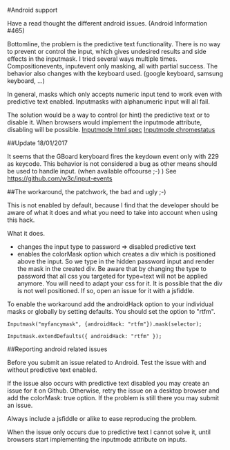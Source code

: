 #Android support

Have a read thought the different android issues. (Android Information #465)

Bottomline, the problem is the predictive text functionality.  There is no way to prevent or control the input, which gives undesired results
and side effects in the inputmask.  I tried several ways multiple times.  Compositionevents, inputevent only masking, all with partial success.
The behavior also changes with the keyboard used. (google keyboard, samsung keyboard, ...)

In general, masks which only accepts numeric input tend to work even with predictive text enabled.  Inputmasks with alphanumeric input will all fail.

The solution would be a way to control (or hint) the predictive text or to disable it.
When browsers would implement the inputmode attribute, disabling will be possible.
[Inputmode html spec](https://html.spec.whatwg.org/multipage/forms.html#input-modalities:-the-inputmode-attribute)
[Inputmode chromestatus](https://www.chromestatus.com/feature/6225984592281600)

##Update 18/01/2017

It seems that the GBoard keryboard fires the keydown event only with 229 as keycode.  This behavior is not considered a bug as other means should be used to handle input.  (when available offcourse ;-) )
See https://github.com/w3c/input-events

##The workaround, the patchwork, the bad and ugly ;-)

This is not enabled by default, because I find that the developer should be aware of what it does and what you need to take into account when using this hack.

What it does.
- changes the input type to password => disabled predictive text
- enables the colorMask option which creates a div which is positioned above the input.
So we type in the hidden password input and render the mask in the created div.
Be aware that by changing the type to password that all css you targeted for type=text will not be applied anymore.
You will need to adapt your css for it.  It is possible that the div is not well positioned.  If so, open an issue for it with a jsfiddle.

To enable the workaround add the androidHack option to your individual masks or globally by setting defaults.
You should set the option to "rtfm".

```
Inputmask("myfancymask", {androidHack: "rtfm"}).mask(selector);

Inputmask.extendDefaults({ androidHack: "rtfm" });
```

##Reporting android related issues

Before you submit an issue related to Android.  Test the issue with and without predictive text enabled.

If the issue also occurs with predictive text disabled you may create an issue for it on Github.
Otherwise, retry the issue on a desktop browser and add the colorMask: true option.
If the problem is still there you may submit an issue.

Always include a jsfiddle or alike to ease reproducing the problem.

When the issue only occurs due to predictive text I cannot solve it, until browsers start implementing the inputmode attribute on inputs.
